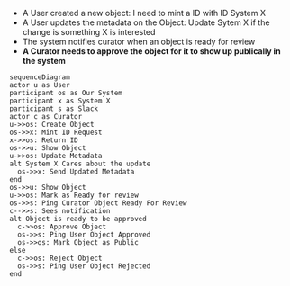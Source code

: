 

* A User created a new object: I need to mint a ID with ID System X
* A User updates the metadata on the Object: Update Sytem X if the change is something X is interested
* The system notifies curator when an object is ready for review
* **A Curator needs to approve the object for it to show up publically in the system**

```mermaid
sequenceDiagram
actor u as User
participant os as Our System
participant x as System X
participant s as Slack
actor c as Curator
u->>os: Create Object
os->>x: Mint ID Request
x->>os: Return ID
os->>u: Show Object
u->>os: Update Metadata
alt System X Cares about the update
  os->>x: Send Updated Metadata
end
os->>u: Show Object
u->>os: Mark as Ready for review
os->>s: Ping Curator Object Ready For Review
c-->>s: Sees notification
alt Object is ready to be approved
  c->>os: Approve Object
  os->>s: Ping User Object Approved
  os->>os: Mark Object as Public
else
  c->>os: Reject Object
  os->>s: Ping User Object Rejected
end
```

